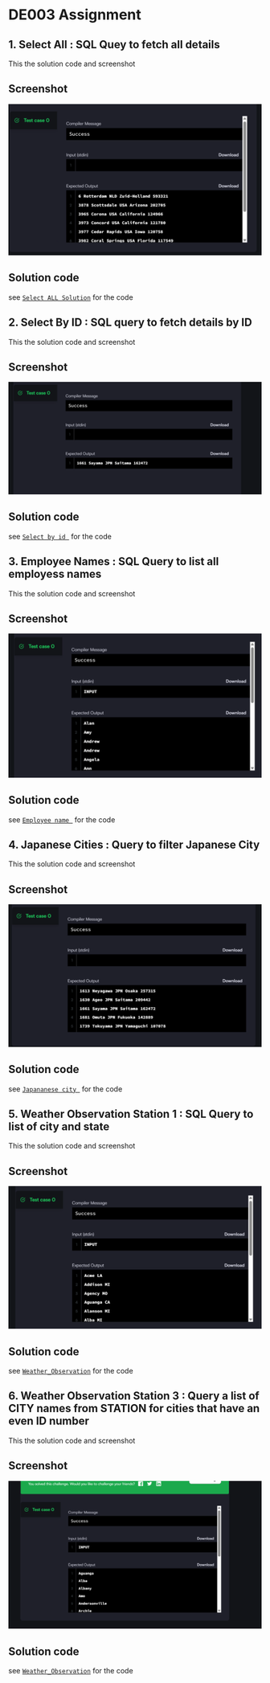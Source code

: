 
# DE003 Assignment


## 1. Select All : SQL Quey to fetch all details

This the solution code and screenshot

## Screenshot
![Select solution ss](assets/Select.png)
## Solution code 
see [`Select ALL Solution`](01_Select.sql) for the code
## 2. Select By ID : SQL query to fetch details by ID

This the solution code and screenshot

## Screenshot
![Select solution ss](assets/Select_BY_ID.png)
## Solution code 
see [`Select by id `](02_Select-By-ID.sql) for the code
## 3. Employee Names : SQL Query to list all employess names

This the solution code and screenshot

## Screenshot
![employee solution ss](assets/employee.png)
## Solution code 
see [`Employee name `](03_employee.sql) for the code
## 4. Japanese Cities : Query to filter Japanese City

This the solution code and screenshot

## Screenshot
![employee solution ss](assets/Jananese.png)
## Solution code 
see [`Japananese city `](04_Japansese_city.sql) for the code
## 5. Weather Observation Station 1 : SQL Query to list of city and state

This the solution code and screenshot

## Screenshot
![employee solution ss](assets/Weather.png)
## Solution code 
see [`Weather_Observation`](05_Weather_obs.sql) for the code
## 6. Weather Observation Station 3 : Query a list of CITY names from STATION for cities that have an even ID number

This the solution code and screenshot

## Screenshot
![employee solution ss](assets/Weather-Observation.png)
## Solution code 
see [`Weather_Observation`](06_Weather-Observation.sql) for the code